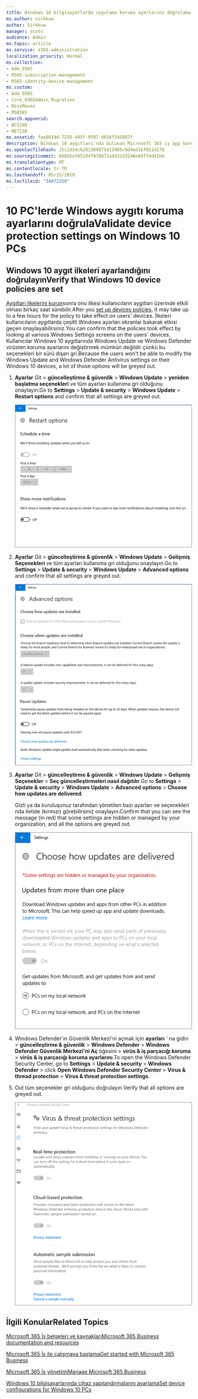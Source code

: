 ```yaml
---
title: Windows 10 bilgisayarlarda uygulama koruma ayarlarını doğrulama
ms.author: sirkkuw
author: Sirkkuw
manager: scotv
audience: Admin
ms.topic: article
ms.service: o365-administration
localization_priority: Normal
ms.collection:
- Adm_O365
- M365-subscription-management
- M365-identity-device-management
ms.custom:
- Adm_O365
- Core_O365Admin_Migration
- MiniMaven
- MSB365
search.appverid:
- BCS160
- MET150
ms.assetid: fae8819d-7235-495f-9f07-d016f545887f
description: Windows 10 aygıtları'nda bulunan Microsoft 365 iş app koruma ayarlarını doğrulamak öğrenin.
ms.openlocfilehash: 15c2d54c6281369875d15985c9d4ed16f0114176
ms.sourcegitcommit: 66bb5af851947078872a4d31d3246e69f7dd42bb
ms.translationtype: MT
ms.contentlocale: tr-TR
ms.lasthandoff: 05/15/2019
ms.locfileid: "34072250"
---
```

# <a name="validate-device-protection-settings-on-windows-10-pcs"></a><span data-ttu-id="1f78b-103">10 PC'lerde Windows aygıtı koruma ayarlarını doğrula</span><span class="sxs-lookup"><span data-stu-id="1f78b-103">Validate device protection settings on Windows 10 PCs</span></span>

## <a name="verify-that-windows-10-device-policies-are-set"></a><span data-ttu-id="1f78b-104">Windows 10 aygıt ilkeleri ayarlandığını doğrulayın</span><span class="sxs-lookup"><span data-stu-id="1f78b-104">Verify that Windows 10 device policies are set</span></span>

<span data-ttu-id="1f78b-105">[Aygıtları ilkelerini kurun](protection-settings-for-windows-10-pcs.md)sonra onu ilkesi kullanıcıların aygıtları üzerinde etkili olması birkaç saat sürebilir.</span><span class="sxs-lookup"><span data-stu-id="1f78b-105">After you [set up devices policies](protection-settings-for-windows-10-pcs.md), it may take up to a few hours for the policy to take effect on users' devices.</span></span> <span data-ttu-id="1f78b-106">İlkeleri kullanıcıların aygıtlarda çeşitli Windows ayarları ekranlar bakarak etkisi geçen onaylayabilirsiniz.</span><span class="sxs-lookup"><span data-stu-id="1f78b-106">You can confirm that the policies took effect by looking at various Windows Settings screens on the users' devices.</span></span> <span data-ttu-id="1f78b-107">Kullanıcılar Windows 10 aygıtlarında Windows Update ve Windows Defender virüsten koruma ayarlarını değiştirmek mümkün değildir çünkü bu seçenekleri bir sürü dışarı gri.</span><span class="sxs-lookup"><span data-stu-id="1f78b-107">Because the users won't be able to modify the Windows Update and Windows Defender Antivirus settings on their Windows 10 devices, a lot of those options will be greyed out.</span></span>
  
1. <span data-ttu-id="1f78b-108">**Ayarlar** Git \> **güncelleştirme &amp; güvenlik** \> **Windows Update** \> **yeniden başlatma seçenekleri** ve tüm ayarları kullanıma gri olduğunu onaylayın.</span><span class="sxs-lookup"><span data-stu-id="1f78b-108">Go to **Settings** \> **Update &amp; security** \> **Windows Update** \> **Restart options** and confirm that all settings are greyed out.</span></span> 
    
    ![Yeniden başlatma seçenekleri, dışarı gri.](media/31308da9-18b0-47c5-bbf6-d5fa6747c376.png)
  
2. <span data-ttu-id="1f78b-110">**Ayarlar** Git \> **güncelleştirme &amp; güvenlik** \> **Windows Update** \> **Gelişmiş Seçenekleri** ve tüm ayarları kullanıma gri olduğunu onaylayın.</span><span class="sxs-lookup"><span data-stu-id="1f78b-110">Go to **Settings** \> **Update &amp; security** \> **Windows Update** \> **Advanced options** and confirm that all settings are greyed out.</span></span> 
    
    ![Windows Gelişmiş Seçenekler güncelleştirmeleri tüm nda.](media/049cf281-d503-4be9-898b-c0a3286c7fc2.png)
  
3. <span data-ttu-id="1f78b-112">**Ayarlar** Git \> **güncelleştirme &amp; güvenlik** \> **Windows Update** \> **Gelişmiş Seçenekler** \> **Seç güncelleştirmeleri nasıl dağıtılır**.</span><span class="sxs-lookup"><span data-stu-id="1f78b-112">Go to **Settings** \> **Update &amp; security** \> **Windows Update** \> **Advanced options** \> **Choose how updates are delivered**.</span></span>
    
    <span data-ttu-id="1f78b-113">Gizli ya da kuruluşunuz tarafından yönetilen bazı ayarları ve seçenekleri nda iletide (kırmızı) görebilirsiniz onaylayın.</span><span class="sxs-lookup"><span data-stu-id="1f78b-113">Confirm that you can see the message (in red) that some settings are hidden or managed by your organization, and all the options are greyed out.</span></span>
    
    ![Güncelleştirmeleri nasıl dağıtılır seçin sayfa ayarları gizli veya kuruluşunuz tarafından yönetilen gösterir.](media/6b3e37c5-da41-4afd-9983-b4f406216b59.png)
  
4. <span data-ttu-id="1f78b-115">Windows Defender'ın Güvenlik Merkezi'ni açmak için **ayarları** ' na gidin \> **güncelleştirme &amp; güvenlik** \> **Windows Defender** \> **Windows Defender Güvenlik Merkezi'ni Aç** öğesini \> **virüs &amp; iş parçacığı koruma** \> **virüs &amp; iş parçacığı koruma ayarlarını**.</span><span class="sxs-lookup"><span data-stu-id="1f78b-115">To open the Windows Defender Security Center, go to **Settings** \> **Update &amp; security** \> **Windows Defender** \> click **Open Windows Defender Security Center** \> **Virus &amp; thread protection** \> **Virus &amp; threat protection settings**.</span></span> 
    
5. <span data-ttu-id="1f78b-116">Out tüm seçenekler gri olduğunu doğrulayın.</span><span class="sxs-lookup"><span data-stu-id="1f78b-116">Verify that all options are greyed out.</span></span> 
    
    ![Virüs ve tehdit koruması ayarları nda.](media/9ca68d40-a5d9-49d7-92a4-c581688b5926.png)
  
## <a name="related-topics"></a><span data-ttu-id="1f78b-118">İlgili Konular</span><span class="sxs-lookup"><span data-stu-id="1f78b-118">Related Topics</span></span>

[<span data-ttu-id="1f78b-119">Microsoft 365 İş belgeleri ve kaynakları</span><span class="sxs-lookup"><span data-stu-id="1f78b-119">Microsoft 365 Business documentation and resources</span></span>](https://go.microsoft.com/fwlink/p/?linkid=853701)
  
[<span data-ttu-id="1f78b-120">Microsoft 365 İş ile çalışmaya başlama</span><span class="sxs-lookup"><span data-stu-id="1f78b-120">Get started with Microsoft 365 Business</span></span>](microsoft-365-business-overview.md)
  
[<span data-ttu-id="1f78b-121">Microsoft 365 İş yönetimi</span><span class="sxs-lookup"><span data-stu-id="1f78b-121">Manage Microsoft 365 Business</span></span>](manage.md)
  
[<span data-ttu-id="1f78b-122">Windows 10 bilgisayarlarında cihaz yapılandırmalarını ayarlama</span><span class="sxs-lookup"><span data-stu-id="1f78b-122">Set device configurations for Windows 10 PCs</span></span>](protection-settings-for-windows-10-pcs.md)
  

